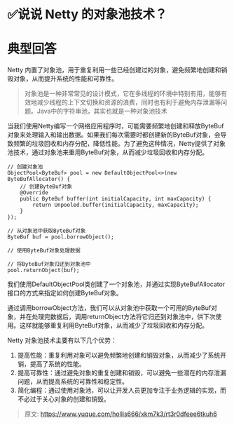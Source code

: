 # ✅说说 Netty 的对象池技术？

# 典型回答


Netty 内置了对象池，用于重复利用一些已经创建过的对象，避免频繁地创建和销毁对象，从而提升系统的性能和可靠性。



> 对象池是一种非常常见的设计模式，它在多线程的环境中特别有用，能够有效地减少线程的上下文切换和资源的浪费，同时也有利于避免内存泄漏等问题。Java中的字符串池，其实也就是一种对象池技术
>



当我们使用Netty编写一个网络应用程序时，可能需要频繁地创建和释放ByteBuf对象来处理输入和输出数据。如果我们每次需要时都创建新的ByteBuf对象，会导致频繁的垃圾回收和内存分配，降低性能。为了避免这种情况，Netty提供了对象池技术，通过对象池来重用ByteBuf对象，从而减少垃圾回收和内存分配。



```plain
// 创建对象池
ObjectPool<ByteBuf> pool = new DefaultObjectPool<>(new ByteBufAllocator() {
    // 创建ByteBuf对象
    @Override
    public ByteBuf buffer(int initialCapacity, int maxCapacity) {
        return Unpooled.buffer(initialCapacity, maxCapacity);
    }
});

// 从对象池中获取ByteBuf对象
ByteBuf buf = pool.borrowObject();

// 使用ByteBuf对象处理数据

// 将ByteBuf对象归还到对象池中
pool.returnObject(buf);

```



我们使用DefaultObjectPool类创建了一个对象池，并通过实现ByteBufAllocator接口的方式来指定如何创建ByteBuf对象。



通过调用borrowObject方法，我们可以从对象池中获取一个可用的ByteBuf对象，并在处理完数据后，调用returnObject方法将它归还到对象池中，供下次使用。这样就能够重复利用ByteBuf对象，从而减少了垃圾回收和内存分配。



Netty 对象池技术主要有以下几个优势：



1. 提高性能：重复利用对象可以避免频繁地创建和销毁对象，从而减少了系统开销，提高了系统的性能。
2. 提高可靠性：通过避免对象的重复创建和销毁，可以避免一些潜在的内存泄漏问题，从而提高系统的可靠性和稳定性。
3. 简化编程：通过使用对象池，可以让开发人员更加专注于业务逻辑的实现，而不必过于关心对象的创建和销毁。



> 原文: <https://www.yuque.com/hollis666/xkm7k3/rt3r0dfeee6tkuh6>